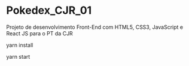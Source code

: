 # Pokedex_CJR_01
 Projeto de desenvolvimento Front-End com HTML5, CSS3, JavaScript e React JS para o PT da CJR 

yarn install

yarn start
